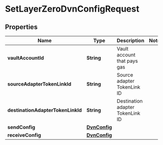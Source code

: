 

# SetLayerZeroDvnConfigRequest


## Properties

| Name | Type | Description | Notes |
|------------ | ------------- | ------------- | -------------|
|**vaultAccountId** | **String** | Vault account that pays gas |  |
|**sourceAdapterTokenLinkId** | **String** | Source adapter TokenLink ID |  |
|**destinationAdapterTokenLinkId** | **String** | Destination adapter TokenLink ID |  |
|**sendConfig** | [**DvnConfig**](DvnConfig.md) |  |  |
|**receiveConfig** | [**DvnConfig**](DvnConfig.md) |  |  |



